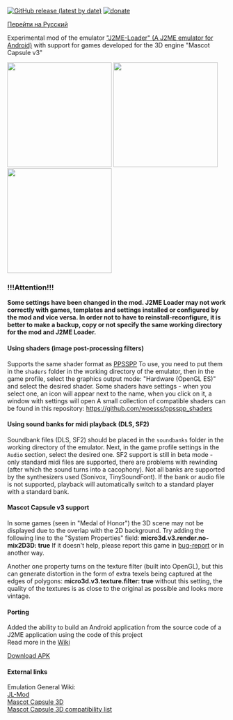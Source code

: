 [![GitHub release (latest by date)](https://img.shields.io/github/v/release/woesss/JL-Mod?style=plastic)](https://github.com/woesss/JL-Mod/releases/latest)
[![donate](https://img.shields.io/badge/donate-PayPal-%234D8A99?style=plastic)](https://www.paypal.me/j2meforever)

[Перейти на Русский](README_RU.md)  

Experimental mod of the emulator ["J2ME-Loader" (A J2ME emulator for Android)](https://github.com/nikita36078/J2ME-Loader) with support for games developed for the 3D engine "Mascot Capsule v3"  

<img src="screenshots/screen01.png" width="240"> <img src="screenshots/screen02.png" width="240"> <img src="screenshots/screen03.png" width="240">

### **!!!Attention!!!**
**Some settings have been changed in the mod. J2ME Loader may not work correctly with games, templates and settings installed or configured by the mod and vice versa. In order not to have to reinstall-reconfigure, it is better to make a backup, copy or not specify the same working directory for the mod and J2ME Loader.**

#### **Using shaders (image post-processing filters)**

  Supports the same shader format as [PPSSPP](https://www.ppsspp.org)
  To use, you need to put them in the `shaders` folder in the working directory of the emulator,
  then in the game profile, select the graphics output mode: "Hardware (OpenGL ES)" and select the desired shader.
  Some shaders have settings - when you select one, an icon will appear next to the name, when you click on it, a window with settings will open
  A small collection of compatible shaders can be found in this repository: https://github.com/woesss/ppsspp_shaders

#### **Using sound banks for midi playback (DLS, SF2)**

  Soundbank files (DLS, SF2) should be placed in the `soundbanks` folder in the working directory of the emulator.
  Next, in the game profile settings in the `Audio` section, select the desired one.
  SF2 support is still in beta mode - only standard midi files are supported,
  there are problems with rewinding (after which the sound turns into a cacophony).
  Not all banks are supported by the synthesizers used (Sonivox, TinySoundFont).
  If the bank or audio file is not supported, playback will automatically switch to a standard player with a standard bank.

#### **Mascot Capsule v3 support**
  In some games (seen in "Medal of Honor") the 3D scene may not be displayed due to the overlap with the 2D background.
  Try adding the following line to the "System Properties" field:
  **micro3d.v3.render.no-mix2D3D: true**
  If it doesn't help, please report this game in [bug-report](https://github.com/woesss/JL-Mod/issues/new?assignees=&labels=bug&template=issue-template.md&title=) or in another way.

  Another one property turns on the texture filter (built into OpenGL), but this can generate distortion in the form of extra texels being captured at the edges of polygons:
  **micro3d.v3.texture.filter: true**
   without this setting, the quality of the textures is as close to the original as possible and looks more vintage.

#### **Porting**
  Added the ability to build an Android application from the source code of a J2ME application using the code of this project  
  Read more in the [Wiki](https://github.com/woesss/JL-Mod/wiki/Porting-midlet-instruction)

[Download APK](https://github.com/woesss/JL-Mod/releases/latest)

#### **External links**  
Emulation General Wiki:  
[JL-Mod](http://emulation.gametechwiki.com/index.php/JL-Mod)  
[Mascot Capsule 3D](http://emulation.gametechwiki.com/index.php/Mascot_Capsule_3D)  
[Mascot Capsule 3D compatibility list](https://emulation.gametechwiki.com/index.php/Mascot_Capsule_3D_compatibility_list)  
